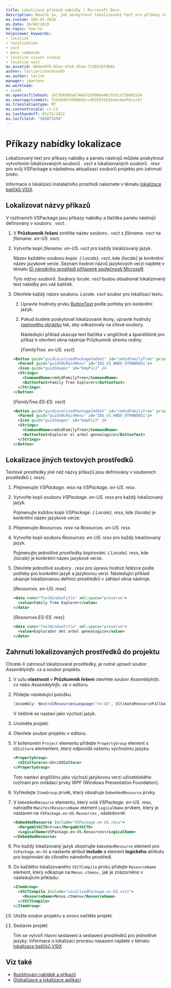 ```yaml
---
title: Lokalizace příkazů nabídky | Microsoft Docs
description: Naučte se, jak poskytnout lokalizovaný text pro příkazy nabídek a panelů nástrojů vytvořením lokalizovaných souborů. vsct a lokalizovaných souborů. resx pro VSPackage.
ms.custom: SEO-VS-2020
ms.date: 10/08/2019
ms.topic: how-to
helpviewer_keywords:
- localize
- localization
- vsct
- menu commands
- localize visual studio
- localize vsct
ms.assetid: b04ee0f6-82ea-47e6-853a-72382267d6da
author: leslierichardson95
ms.author: lerich
manager: jmartens
ms.workload:
- vssdk
ms.openlocfilehash: 141fb0d8ba6746e7d299984461fb3ca739d931d4
ms.sourcegitcommit: f2916d8fd296b92cc402597d1d1eecda4f6cccbf
ms.translationtype: MT
ms.contentlocale: cs-CZ
ms.lasthandoff: 03/25/2021
ms.locfileid: "105073258"
---
```

# <a name="localize-menu-commands"></a>Příkazy nabídky lokalizace

Lokalizovaný text pro příkazy nabídky a panelu nástrojů můžete poskytnout vytvořením lokalizovaných souborů *. vsct* a lokalizovaných souborů *. resx* pro svůj VSPackage a následnou aktualizací souborů projektu pro zahrnutí změn.

Informace o lokalizaci instalačního prostředí naleznete v tématu [lokalizace balíčků VSIX](../extensibility/localizing-vsix-packages.md).

## <a name="localize-command-names"></a>Lokalizovat názvy příkazů

V rozhraních VSPackage jsou příkazy nabídky a tlačítka panelu nástrojů definovány v souboru *. vsct* .

1. V **Průzkumník řešení** změňte název souboru *. vsct* z *filename. vsct* na *filename. en-US. vsct*.

2. Vytvořte kopii *filename. en-US. vsct* pro každý lokalizovaný jazyk.

    Název každého *souboru kopie. { Locale}. vsct*, kde *{locale}* je konkrétní název jazykové verze. Seznam hodnot názvů jazykových verzí najdete v tématu [ID národního prostředí přiřazené společností Microsoft](/windows/uwp/publish/supported-languages).

    Tyto *názvy souborů. Soubory locale. vsct* budou obsahovat lokalizovaný text nabídky pro váš balíček.

3. Otevřete každý *název souboru. Locale. vsct* soubor pro lokalizaci textu.

   1. Upravte hodnoty prvku [ButtonText](../extensibility/buttontext-element.md) podle potřeby pro konkrétní jazyk.

   2. Pokud budete poskytovat lokalizované ikony, upravte hodnoty [rastrového obrázku](../extensibility/bitmap-element.md) tak, aby odkazovaly na cílové soubory.

      Následující příklad ukazuje text tlačítka v angličtině a španělštině pro příkaz k otevření okna nástroje Průzkumník stromu rodiny.

      [*FamilyTree. en-US. vsct*]

   ```xml
   <Button guid="guidLocalizedPackageCmdSet" id="cmdidFamilyTree" priority="0x0100" type="Button">
     <Parent guid="guidSHLMainMenu" id="IDG_VS_WNDO_OTRWNDWS1"/>
     <Icon guid="guidImages" id="bmpPic2" />
     <Strings>
       <CommandName>cmdidFamilyTree</CommandName>
       <ButtonText>Family Tree Explorer</ButtonText>
     </Strings>
   </Button>
   ```

    [*FamilyTree.ES-ES. vsct*]

   ```xml
   <Button guid="guidLocalizedPackageCmdSet" id="cmdidFamilyTree" priority="0x0100" type="Button">
     <Parent guid="guidSHLMainMenu" id="IDG_VS_WNDO_OTRWNDWS1"/>
     <Icon guid="guidImages" id="bmpPic2" />
     <Strings>
       <CommandName>cmdidFamilyTree</CommandName>
       <ButtonText>Explorar el arbol genealogico</ButtonText>
     </Strings>
   </Button>
   ```

## <a name="localize-other-text-resources"></a>Lokalizace jiných textových prostředků

Textové prostředky jiné než názvy příkazů jsou definovány v souborech prostředků (*. resx*).

1. Přejmenujte *VSPackage. resx* na *VSPackage. en-US. resx*.

2. Vytvořte kopii souboru *VSPackage. en-US. resx* pro každý lokalizovaný jazyk.

     Pojmenujte každou kopii *VSPackage. { Locale}. resx*, kde *{locale}* je konkrétní název jazykové verze.

3. Přejmenujte *Resources. resx* na *Resources. en-US. resx*.

4. Vytvořte kopii souboru *Resources. en-US. resx* pro každý lokalizovaný jazyk.

     Pojmenujte jednotlivé *prostředky kopírování. { Locale}. resx*, kde *{locale}* je konkrétní název jazykové verze.

5. Otevřete jednotlivé soubory *. resx* pro úpravu hodnot řetězce podle potřeby pro konkrétní jazyk a jazykovou verzi. Následující příklad ukazuje lokalizovanou definici prostředků v záhlaví okna nástroje.

     [*Resources. en-US. resx*]

    ```xml
    <data name="ToolWindowTitle" xml:space="preserve">
      <value>Family Tree Explorer</value>
    </data>
    ```

     [*Resources.ES-ES. resx*]

    ```xml
    <data name="ToolWindowTitle" xml:space="preserve">
      <value>Explorador del arbol genealogico</value>
    </data>
    ```

## <a name="incorporate-localized-resources-into-the-project"></a>Zahrnutí lokalizovaných prostředků do projektu

Chcete-li zahrnout lokalizované prostředky, je nutné upravit soubor *AssemblyInfo. cs* a soubor projektu.

1. V uzlu **vlastnosti** v **Průzkumník řešení** otevřete soubor *AssemblyInfo. cs* nebo *AssemblyInfo. vb* v editoru.

2. Přidejte následující položku.

    ```csharp
    [assembly: NeutralResourcesLanguage("en-US", UltimateResourceFallbackLocation.Satellite)]
    ```

     V češtině se nastaví jako výchozí jazyk.

3. Uvolněte projekt.

4. Otevřete soubor projektu v editoru.

5. V kořenovém `Project` elementu přidejte `PropertyGroup` element s `UICulture` elementem, který odpovídá vašemu výchozímu jazyku.

    ```xml
    <PropertyGroup>
      <UICulture>en-US</UICulture>
    </PropertyGroup>
    ```

     Toto nastaví angličtinu jako výchozí jazykovou verzi uživatelského rozhraní pro ovládací prvky WPF (Windows Presentation Foundation).

6. Vyhledejte `ItemGroup` prvek, který obsahuje `EmbeddedResource` prvky.

7. V `EmbeddedResource` elementu, který volá *VSPackage. en-US. resx*, nahraďte `ManifestResourceName` element `LogicalName` prvkem, který je nastaven na `VSPackage.en-US.Resources` , následovně:

    ```xml
    <EmbeddedResource Include="VSPackage.en-US.resx">
      <MergeWithCTO>true</MergeWithCTO>
      <LogicalName>VSPackage.en-US.Resources</LogicalName>
    </EmbeddedResource>
    ```

8. Pro každý lokalizovaný jazyk zkopírujte  `EmbeddedResource` element pro `VsPackage.en-US` a nastavte atribut **include** a element **logického** atributu pro kopírování do cílového národního prostředí.

9. Do každého lokalizovaného `VSCTCompile` prvku přidejte `ResourceName` element, který odkazuje na `Menus.ctmenu` , jak je znázorněno v následujícím příkladu:

    ```xml
    <ItemGroup>
      <VSCTCompile Include="LocalizedPackage.es-ES.vsct">
        <ResourceName>Menus.ctmenu</ResourceName>
      </VSCTCompile>
    </ItemGroup>
    ```

10. Uložte soubor projektu a znovu načtěte projekt.

11. Sestavte projekt.

     Tím se vytvoří hlavní sestavení a sestavení prostředků pro jednotlivé jazyky. Informace o lokalizaci procesu nasazení najdete v tématu [lokalizace balíčků VSIX](../extensibility/localizing-vsix-packages.md) .

## <a name="see-also"></a>Viz také

- [Rozšiřování nabídek a příkazů](../extensibility/extending-menus-and-commands.md)
- [Globalizace a lokalizace aplikací](../ide/globalizing-and-localizing-applications.md)
